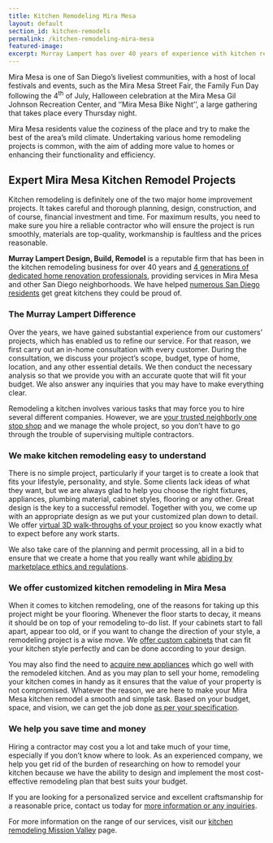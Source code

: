 ```yaml
---
title: Kitchen Remodeling Mira Mesa
layout: default
section_id: kitchen-remodels
permalink: /kitchen-remodeling-mira-mesa
featured-image:
excerpt: Murray Lampert has over 40 years of experience with kitchen remodeling in Mira Mesa, San Diego. Take your Mira Mesa kitchen remodel to the next level with us.
---
```


Mira Mesa is one of San Diego’s liveliest communities, with a host of local festivals and events, such as the Mira Mesa Street Fair, the Family Fun Day following the 4<sup>th</sup> of July, Halloween celebration at the Mira Mesa Gil Johnson Recreation Center, and ‘’Mira Mesa Bike Night’’, a large gathering that takes place every Thursday night.

Mira Mesa residents value the coziness of the place and try to make the best of the area’s mild climate. Undertaking various home remodeling projects is common, with the aim of adding more value to homes or enhancing their functionality and efficiency.

## Expert Mira Mesa Kitchen Remodel Projects

Kitchen remodeling is definitely one of the two major home improvement projects. It takes careful and thorough planning, design, construction, and of course, financial investment and time. For maximum results, you need to make sure you hire a reliable contractor who will ensure the project is run smoothly, materials are top-quality, workmanship is faultless and the prices reasonable.

<strong>Murray Lampert Design, Build, Remodel</strong> is a reputable firm that has been in the kitchen remodeling business for over 40 years and <a href="http://murraylampert.com/about-murray-lampert-design-build-remodel/">4 generations of dedicated home renovation professionals</a>, providing services in Mira Mesa and other San Diego neighborhoods. We have helped <a href="http://murraylampert.com/testimonials/">numerous San Diego residents</a> get great kitchens they could be proud of.

### The Murray Lampert Difference

Over the years, we have gained substantial experience from our customers’ projects, which has enabled us to refine our service. For that reason, we first carry out an in-home consultation with every customer. During the consultation, we discuss your project’s scope, budget, type of home, location, and any other essential details. We then conduct the necessary analysis so that we provide you with an accurate quote that will fit your budget. We also answer any inquiries that you may have to make everything clear.

Remodeling a kitchen involves various tasks that may force you to hire several different companies. However, we are <a href="http://murraylampert.com/service-locations/">your trusted neighborly one stop shop</a> and we manage the whole project, so you don’t have to go through the trouble of supervising multiple contractors.

### We make kitchen remodeling easy to understand

There is no simple project, particularly if your target is to create a look that fits your lifestyle, personality, and style. Some clients lack ideas of what they want, but we are always glad to help you choose the right fixtures, appliances, plumbing material, cabinet styles, flooring or any other. Great design is the key to a successful remodel. Together with you, we come up with an appropriate design as we put your customized plan down to detail. We offer <a href="http://murraylampert.com/3d-architectural-rendering-services/">virtual 3D walk-throughs of your project</a> so you know exactly what to expect before any work starts.

We also take care of the planning and permit processing, all in a bid to ensure that we create a home that you really want while <a href="http://murraylampert.com/another-better-business-bureau-torch-award/">abiding by marketplace ethics and regulations</a>.

### We offer customized kitchen remodeling in Mira Mesa

When it comes to kitchen remodeling, one of the reasons for taking up this project might be your flooring. Whenever the floor starts to decay, it means it should be on top of your remodeling to-do list. If your cabinets start to fall apart, appear too old, or if you want to change the direction of your style, a remodeling project is a wise move. We <a href="http://murraylampert.com/san-diego-custom-cabinet-construction-services/">offer custom cabinets</a> that can fit your kitchen style perfectly and can be done according to your design.

You may also find the need to <a href="http://murraylampert.com/6-high-tech-gadgets-for-your-next-kitchen-remodel/">acquire new appliances</a> which go well with the remodeled kitchen. And as you may plan to sell your home, remodeling your kitchen comes in handy as it ensures that the value of your property is not compromised. Whatever the reason, we are here to make your Mira Mesa kitchen remodel a smooth and simple task. Based on your budget, space, and vision, we can get the job done <a href="http://murraylampert.com/san-diego-home-design-services/">as per your specification</a>.

### We help you save time and money

Hiring a contractor may cost you a lot and take much of your time, especially if you don’t know where to look. As an experienced company, we help you get rid of the burden of researching on how to remodel your kitchen because we have the ability to design and implement the most cost-effective remodeling plan that best suits your budget.

If you are looking for a personalized service and excellent craftsmanship for a reasonable price, contact us today for <a href="http://murraylampert.com/contact/">more information or any inquiries</a>.

For more information on the range of our services, visit our <a href="http://murraylampert.com/kitchen-remodeling-mission-valley">kitchen remodeling Mission Valley</a> page.
